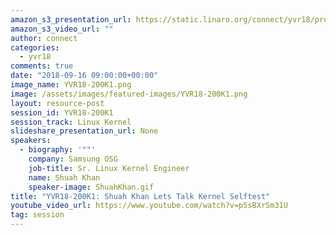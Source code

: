 ```yaml
---
amazon_s3_presentation_url: https://static.linaro.org/connect/yvr18/presentations/yvr18-200k1.pdf
amazon_s3_video_url: ""
author: connect
categories:
  - yvr18
comments: true
date: "2018-09-16 09:00:00+00:00"
image_name: YVR18-200K1.png
image: /assets/images/featured-images/YVR18-200K1.png
layout: resource-post
session_id: YVR18-200K1
session_track: Linux Kernel
slideshare_presentation_url: None
speakers:
  - biography: '""'
    company: Samsung OSG
    job-title: Sr. Linux Kernel Engineer
    name: Shuah Khan
    speaker-image: ShuahKhan.gif
title: "YVR18-200K1: Shuah Khan Lets Talk Kernel Selftest"
youtube_video_url: https://www.youtube.com/watch?v=p5sBXrSm31U
tag: session
---
```


